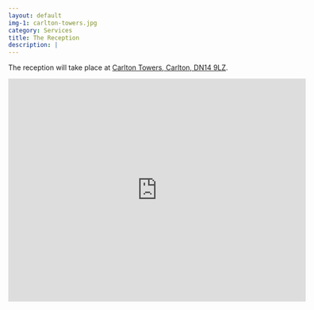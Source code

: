 ```yaml
---
layout: default
img-1: carlton-towers.jpg
category: Services
title: The Reception
description: |
---
```


The reception will take place at [Carlton Towers, Carlton, DN14 9LZ](https://carltontowers.co.uk/).

<iframe src="https://www.google.com/maps/embed?pb=!1m18!1m12!1m3!1d2361.6572726159434!2d-1.0195754477193542!3d53.706552579958185!2m3!1f0!2f0!3f0!3m2!1i1024!2i768!4f13.1!3m3!1m2!1s0x48791826ecb586f5%3A0x88bd1d862ffddd01!2sCarlton+Towers!5e0!3m2!1sen!2suk!4v1513110170734" width="600" height="450" frameborder="0" style="border:0" allowfullscreen></iframe>
